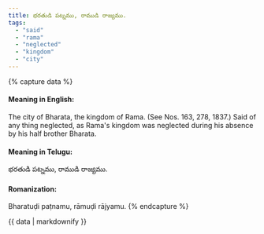 ```yaml
---
title: భరతుడి పట్నము, రాముడి రాజ్యము.
tags:
  - "said"
  - "rama"
  - "neglected"
  - "kingdom"
  - "city"
---
```


{% capture data %}
#### Meaning in English:
The city of Bharata, the kingdom of Rama.
(See Nos. 163, 278, 1837.)
Said of any thing neglected, as Rama's kingdom was neglected during his absence by his half brother Bharata.

#### Meaning in Telugu:
భరతుడి పట్నము, రాముడి రాజ్యము.

#### Romanization:
Bharatuḍi paṭnamu, rāmuḍi rājyamu.
{% endcapture %}

{{ data | markdownify }}

